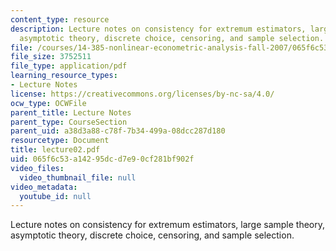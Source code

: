 ```yaml
---
content_type: resource
description: Lecture notes on consistency for extremum estimators, large sample theory,
  asymptotic theory, discrete choice, censoring, and sample selection.
file: /courses/14-385-nonlinear-econometric-analysis-fall-2007/065f6c53a14295dcd7e90cf281bf902f_lecture02.pdf
file_size: 3752511
file_type: application/pdf
learning_resource_types:
- Lecture Notes
license: https://creativecommons.org/licenses/by-nc-sa/4.0/
ocw_type: OCWFile
parent_title: Lecture Notes
parent_type: CourseSection
parent_uid: a38d3a88-c78f-7b34-499a-08dcc287d180
resourcetype: Document
title: lecture02.pdf
uid: 065f6c53-a142-95dc-d7e9-0cf281bf902f
video_files:
  video_thumbnail_file: null
video_metadata:
  youtube_id: null
---
```

Lecture notes on consistency for extremum estimators, large sample theory, asymptotic theory, discrete choice, censoring, and sample selection.
